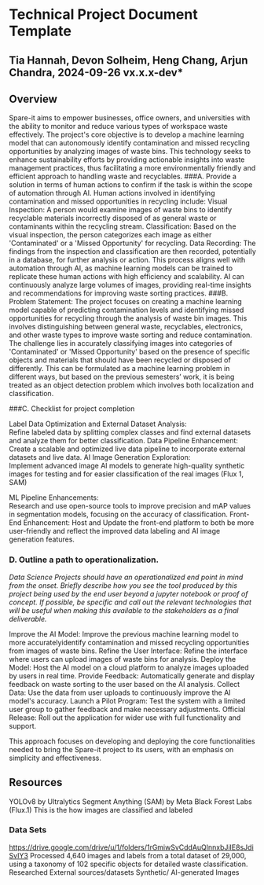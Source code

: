 # Technical Project Document Template

## Tia Hannah, Devon Solheim, Heng Chang, Arjun Chandra, 2024-09-26 vx.x.x-dev*

## Overview

Spare-it aims to empower businesses, office owners, and universities with the ability to monitor and reduce various types of workspace waste effectively. The project's core objective is to develop a machine learning model that can autonomously identify contamination and missed recycling opportunities by analyzing images of waste bins. This technology seeks to enhance sustainability efforts by providing actionable insights into waste management practices, thus facilitating a more environmentally friendly and efficient approach to handling waste and recyclables.
###A. Provide a solution in terms of human actions to confirm if the task is within the scope of automation through AI.
Human actions involved in identifying contamination and missed opportunities in recycling include:
Visual Inspection: A person would examine images of waste bins to identify recyclable materials incorrectly disposed of as general waste or contaminants within the recycling stream.
Classification: Based on the visual inspection, the person categorizes each image as either 'Contaminated' or a 'Missed Opportunity' for recycling.
Data Recording: The findings from the inspection and classification are then recorded, potentially in a database, for further analysis or action.
This process aligns well with automation through AI, as machine learning models can be trained to replicate these human actions with high efficiency and scalability. AI can continuously analyze large volumes of images, providing real-time insights and recommendations for improving waste sorting practices.
###B. Problem Statement:
The project focuses on creating a machine learning model capable of predicting contamination levels and identifying missed opportunities for recycling through the analysis of waste bin images. This involves distinguishing between general waste, recyclables, electronics, and other waste types to improve waste sorting and reduce contamination. The challenge lies in accurately classifying images into categories of 'Contaminated' or 'Missed Opportunity' based on the presence of specific objects and materials that should have been recycled or disposed of differently. This can be formulated as a machine learning problem in different ways, but based on the previous semesters’ work, it is being treated as an object detection problem which involves both localization and classification. 


###C. Checklist for project completion
 
Label Data Optimization and External Dataset Analysis:  
Refine labeled data by splitting complex classes and find external datasets and analyze them for better classification.
Data Pipeline Enhancement:  
Create a scalable and optimized live data pipeline to incorporate external datasets and live data.
AI Image Generation Exploration:  
Implement advanced image AI models to generate high-quality synthetic images for testing and for easier classification of the real images (Flux 1, SAM)

ML Pipeline Enhancements:  
  Research and use open-source tools to improve precision and mAP values in segmentation models, focusing on the accuracy of classification.
Front-End Enhancement:
Host and Update the front-end platform to both be more user-friendly and  reflect the improved data labeling and AI image generation features. 


### D. Outline a path to operationalization.

*Data Science Projects should have an operationalized end point in mind from the onset. Briefly describe how you see the tool produced by this project being used by the end user beyond a jupyter notebook or proof of concept. If possible, be specific and call out the relevant technologies that will be useful when making this available to the stakeholders as a final deliverable.*

Improve the AI Model: Improve the previous machine learning model to more accuratelyidentify contamination and missed recycling opportunities from images of waste bins.
Refine the User Interface: Refine the interface where users can upload images of waste bins for analysis.
Deploy the Model: Host the AI model on a cloud platform to analyze images uploaded by users in real time.
Provide Feedback: Automatically generate and display feedback on waste sorting to the user based on the AI analysis.
Collect Data: Use the data from user uploads to continuously improve the AI model's accuracy.
Launch a Pilot Program: Test the system with a limited user group to gather feedback and make necessary adjustments.
Official Release: Roll out the application for wider use with full functionality and support.


This approach focuses on developing and deploying the core functionalities needed to bring the Spare-it project to its users, with an emphasis on simplicity and effectiveness.


## Resources
YOLOv8 by Ultralytics
Segment Anything (SAM) by Meta
Black Forest Labs (Flux.1)
This is the how images are classified and labeled


### Data Sets
 https://drive.google.com/drive/u/1/folders/1rGmiwSvCddAuQlnnxbJiIE8sJdiSvIY3
Processed 4,640 images and labels from a total dataset of 29,000, using a taxonomy of 102 specific objects for detailed waste classification.
Researched External sources/datasets
Synthetic/ AI-generated Images
